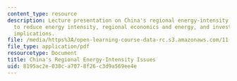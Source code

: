 ```yaml
---
content_type: resource
description: Lecture presentation on China's regional energy-intensity issues, ways
  to reduce energy intensity, regional economics and energy, and investment-policy
  implications.
file: /media/https%3A/open-learning-course-data-rc.s3.amazonaws.com/11-481j-analyzing-and-accounting-for-regional-economic-growth-spring-2009/8195ac2e038ca7078f26c3d9a569ee4e_MIT11_481Js09_lec23.pdf
file_type: application/pdf
resourcetype: Document
title: China's Regional Energy-Intensity Issues
uid: 8195ac2e-038c-a707-8f26-c3d9a569ee4e
---
```

